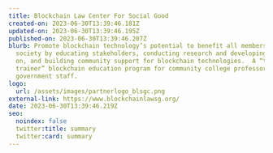 ```yaml
---
title: Blockchain Law Center For Social Good
created-on: 2023-06-30T13:39:46.181Z
updated-on: 2023-06-30T13:39:46.195Z
published-on: 2023-06-30T13:39:46.207Z
blurb: Promote blockchain technology’s potential to benefit all members of
  society by educating stakeholders, conducting research and developing policies
  on, and building community support for blockchain technologies.  A “train the
  trainer” blockchain education program for community college professors and CA
  government staff.
logo:
  url: /assets/images/partnerlogo_blsgc.png
external-link: https://www.blockchainlawsg.org/
date: 2023-06-30T13:39:46.219Z
seo:
  noindex: false
  twitter:title: summary
  twitter:card: summary
---
```

